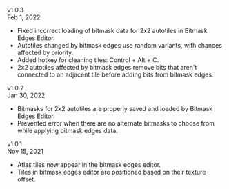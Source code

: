 v1.0.3 \
Feb 1, 2022

- Fixed incorrect loading of bitmask data for 2x2 autotiles in Bitmask Edges Editor.
- Autotiles changed by bitmask edges use random variants, with chances affected by priority.
- Added hotkey for cleaning tiles: Control + Alt + C.
- 2x2 autotiles affected by bitmask edges remove bits that aren't connected to an adjacent tile before adding bits from bitmask edges.

v1.0.2 \
Jan 30, 2022

- Bitmasks for 2x2 autotiles are properly saved and loaded by Bitmask Edges Editor.
- Prevented error when there are no alternate bitmasks to choose from while applying bitmask edges data.

v1.0.1 \
Nov 15, 2021

- Atlas tiles now appear in the bitmask edges editor.
- Tiles in bitmask edges editor are positioned based on their texture offset.
